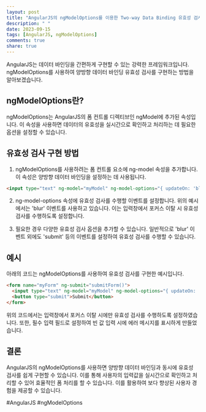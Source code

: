 ```yaml
---
layout: post
title: "AngularJS의 ngModelOptions를 이용한 Two-way Data Binding 유효성 검사 구현 방법"
description: " "
date: 2023-09-15
tags: [AngularJS, ngModelOptions]
comments: true
share: true
---
```


AngularJS는 데이터 바인딩을 간편하게 구현할 수 있는 강력한 프레임워크입니다. ngModelOptions를 사용하여 양방향 데이터 바인딩 유효성 검사를 구현하는 방법을 알아보겠습니다.

## ngModelOptions란?

ngModelOptions는 AngularJS의 폼 컨트롤 디렉티브인 ngModel에 추가된 속성입니다. 이 속성을 사용하면 데이터의 유효성을 실시간으로 확인하고 처리하는 데 필요한 옵션을 설정할 수 있습니다.

## 유효성 검사 구현 방법

1. ngModelOptions를 사용하려는 폼 컨트롤 요소에 ng-model 속성을 추가합니다. 이 속성은 양방향 데이터 바인딩을 설정하는 데 사용됩니다.

```html
<input type="text" ng-model="myModel" ng-model-options="{ updateOn: 'blur' }" required>
```

2. ng-model-options 속성에 유효성 검사를 수행할 이벤트를 설정합니다. 위의 예시에서는 'blur' 이벤트를 사용하고 있습니다. 이는 입력창에서 포커스 이탈 시 유효성 검사를 수행하도록 설정합니다.

3. 필요한 경우 다양한 유효성 검사 옵션을 추가할 수 있습니다. 일반적으로 'blur' 이벤트 외에도 'submit' 등의 이벤트를 설정하여 유효성 검사를 수행할 수 있습니다.

## 예시

아래의 코드는 ngModelOptions를 사용하여 유효성 검사를 구현한 예시입니다.

```html
<form name="myForm" ng-submit="submitForm()">
  <input type="text" ng-model="myModel" ng-model-options="{ updateOn: 'blur' }" required>
  <button type="submit">Submit</button>
</form>
```

위의 코드에서는 입력창에서 포커스 이탈 시에만 유효성 검사를 수행하도록 설정하였습니다. 또한, 필수 입력 필드로 설정하여 빈 값 입력 시에 에러 메시지를 표시하게 만들었습니다.

## 결론

AngularJS의 ngModelOptions를 사용하면 양방향 데이터 바인딩과 동시에 유효성 검사를 쉽게 구현할 수 있습니다. 이를 통해 사용자의 입력값을 실시간으로 확인하고 처리할 수 있어 효율적인 폼 처리를 할 수 있습니다. 이를 활용하여 보다 향상된 사용자 경험을 제공할 수 있습니다.

#AngularJS #ngModelOptions